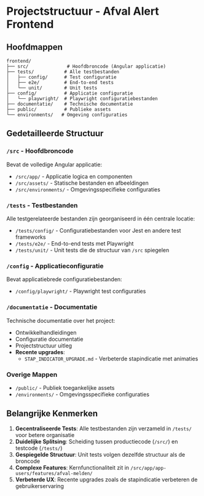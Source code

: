 # Projectstructuur - Afval Alert Frontend

## Hoofdmappen

```
frontend/
├── src/              # Hoofdbroncode (Angular applicatie)
├── tests/           # Alle testbestanden
│   ├── config/      # Test configuratie
│   ├── e2e/         # End-to-end tests
│   └── unit/        # Unit tests
├── config/          # Applicatie configuratie
│   └── playwright/  # Playwright configuratiebestanden
├── documentatie/    # Technische documentatie
├── public/          # Publieke assets
└── environments/   # Omgeving configuraties
```

## Gedetailleerde Structuur

### `/src` - Hoofdbroncode
Bevat de volledige Angular applicatie:
- `/src/app/` - Applicatie logica en componenten
- `/src/assets/` - Statische bestanden en afbeeldingen
- `/src/environments/` - Omgevingsspecifieke configuraties

### `/tests` - Testbestanden
Alle testgerelateerde bestanden zijn georganiseerd in één centrale locatie:
- `/tests/config/` - Configuratiebestanden voor Jest en andere test frameworks
- `/tests/e2e/` - End-to-end tests met Playwright
- `/tests/unit/` - Unit tests die de structuur van `/src` spiegelen

### `/config` - Applicatieconfiguratie
Bevat applicatiebrede configuratiebestanden:
- `/config/playwright/` - Playwright test configuraties

### `/documentatie` - Documentatie
Technische documentatie over het project:
- Ontwikkelhandleidingen
- Configuratie documentatie
- Projectstructuur uitleg
- **Recente upgrades**:
  - `STAP_INDICATOR_UPGRADE.md` - Verbeterde stapindicatie met animaties

### Overige Mappen
- `/public/` - Publiek toegankelijke assets
- `/environments/` - Omgevingsspecifieke configuraties

## Belangrijke Kenmerken

1. **Gecentraliseerde Tests**: Alle testbestanden zijn verzameld in `/tests/` voor betere organisatie
2. **Duidelijke Splitsing**: Scheiding tussen productiecode (`/src/`) en testcode (`/tests/`)
3. **Gespiegelde Structuur**: Unit tests volgen dezelfde structuur als de broncode
4. **Complexe Features**: Kernfunctionaliteit zit in `/src/app/app-users/features/afval-melden/`
5. **Verbeterde UX**: Recente upgrades zoals de stapindicatie verbeteren de gebruikerservaring